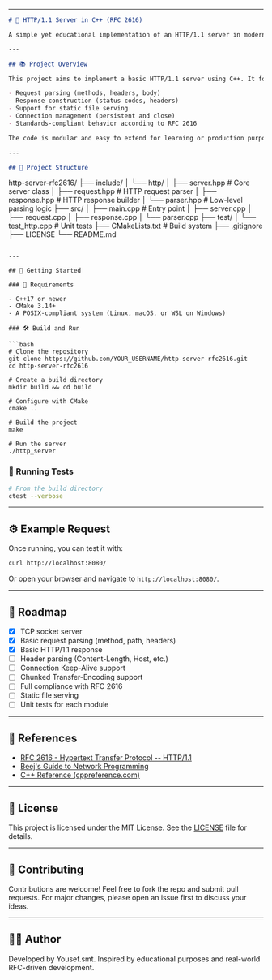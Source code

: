 
---

```markdown
# 🧠 HTTP/1.1 Server in C++ (RFC 2616)

A simple yet educational implementation of an HTTP/1.1 server in modern C++, built from scratch by closely following the [RFC 2616](https://datatracker.ietf.org/doc/html/rfc2616) specification.

---

## 📚 Project Overview

This project aims to implement a basic HTTP/1.1 server using C++. It focuses on the fundamental components of HTTP:

- Request parsing (methods, headers, body)
- Response construction (status codes, headers)
- Support for static file serving
- Connection management (persistent and close)
- Standards-compliant behavior according to RFC 2616

The code is modular and easy to extend for learning or production purposes.

---

## 📁 Project Structure

```

http-server-rfc2616/
├── include/
│   └── http/
│       ├── server.hpp         # Core server class
│       ├── request.hpp        # HTTP request parser
│       ├── response.hpp       # HTTP response builder
│       └── parser.hpp         # Low-level parsing logic
├── src/
│   ├── main.cpp               # Entry point
│   ├── server.cpp
│   ├── request.cpp
│   ├── response.cpp
│   └── parser.cpp
├── test/
│   └── test\_http.cpp          # Unit tests
├── CMakeLists.txt             # Build system
├── .gitignore
├── LICENSE
└── README.md

````

---

## 🚀 Getting Started

### 🔧 Requirements

- C++17 or newer
- CMake 3.14+
- A POSIX-compliant system (Linux, macOS, or WSL on Windows)

### 🛠️ Build and Run

```bash
# Clone the repository
git clone https://github.com/YOUR_USERNAME/http-server-rfc2616.git
cd http-server-rfc2616

# Create a build directory
mkdir build && cd build

# Configure with CMake
cmake ..

# Build the project
make

# Run the server
./http_server
````

### 🧪 Running Tests

```bash
# From the build directory
ctest --verbose
```

---

## ⚙️ Example Request

Once running, you can test it with:

```bash
curl http://localhost:8080/
```

Or open your browser and navigate to `http://localhost:8080/`.

---

## 📌 Roadmap

* [x] TCP socket server
* [x] Basic request parsing (method, path, headers)
* [x] Basic HTTP/1.1 response
* [ ] Header parsing (Content-Length, Host, etc.)
* [ ] Connection Keep-Alive support
* [ ] Chunked Transfer-Encoding support
* [ ] Full compliance with RFC 2616
* [ ] Static file serving
* [ ] Unit tests for each module

---

## 🧠 References

* [RFC 2616 - Hypertext Transfer Protocol -- HTTP/1.1](https://datatracker.ietf.org/doc/html/rfc2616)
* [Beej's Guide to Network Programming](https://beej.us/guide/bgnet/)
* [C++ Reference (cppreference.com)](https://en.cppreference.com/)

---

## 📄 License

This project is licensed under the MIT License. See the [LICENSE](LICENSE) file for details.

---

## 🤝 Contributing

Contributions are welcome! Feel free to fork the repo and submit pull requests. For major changes, please open an issue first to discuss your ideas.

---

## 👨‍💻 Author

Developed by Yousef.smt. Inspired by educational purposes and real-world RFC-driven development.
